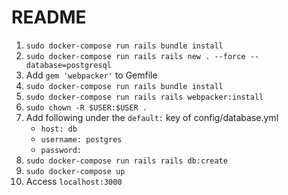 # README

1. `sudo docker-compose run rails bundle install`
1. `sudo docker-compose run rails rails new . --force --database=postgresql`
1. Add `gem 'webpacker'` to Gemfile
1. `sudo docker-compose run rails bundle install`
1. `sudo docker-compose run rails rails webpacker:install`
1. `sudo chown -R $USER:$USER .`
1. Add following under the `default:` key of config/database.yml
    * `host: db`
    * `username: postgres`
    * `password:`
1. `sudo docker-compose run rails rails db:create`
1. `sudo docker-compose up`
1. Access `localhost:3000`
